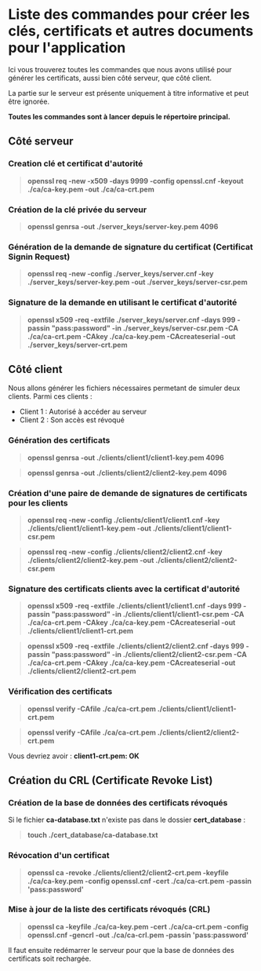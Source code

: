# Liste des commandes pour créer les clés, certificats et autres documents pour l'application

Ici vous trouverez toutes les commandes que nous avons utilisé pour générer les certificats, aussi bien côté serveur, que côté client.

La partie sur le serveur est présente uniquement à titre informative et peut être ignorée.

**Toutes les commandes sont à lancer depuis le répertoire principal.**

## Côté serveur

### Creation clé et certificat d'autorité

> **openssl req -new -x509 -days 9999 -config openssl.cnf -keyout ./ca/ca-key.pem -out ./ca/ca-crt.pem**

### Création de la clé privée du serveur

> **openssl genrsa -out ./server_keys/server-key.pem 4096**

### Génération de la demande de signature du certificat (Certificat Signin Request)

> **openssl req -new -config ./server_keys/server.cnf -key ./server_keys/server-key.pem -out ./server_keys/server-csr.pem**

### Signature de la demande en utilisant le certificat d'autorité

> **openssl x509 -req -extfile ./server_keys/server.cnf -days 999 -passin "pass:password" -in ./server_keys/server-csr.pem -CA ./ca/ca-crt.pem -CAkey ./ca/ca-key.pem -CAcreateserial -out ./server_keys/server-crt.pem**

## Côté client

Nous allons générer les fichiers nécessaires permetant de simuler deux clients.
Parmi ces clients :

- Client 1 : Autorisé à accéder au serveur
- Client 2 : Son accès est révoqué

### Génération des certificats

> **openssl genrsa -out ./clients/client1/client1-key.pem 4096**

> **openssl genrsa -out ./clients/client2/client2-key.pem 4096**

### Création d'une paire de demande de signatures de certificats pour les clients

> **openssl req -new -config ./clients/client1/client1.cnf -key ./clients/client1/client1-key.pem -out ./clients/client1/client1-csr.pem**

> **openssl req -new -config ./clients/client2/client2.cnf -key ./clients/client2/client2-key.pem -out ./clients/client2/client2-csr.pem**

### Signature des certificats clients avec la certificat d'autorité

> **openssl x509 -req -extfile ./clients/client1/client1.cnf -days 999 -passin "pass:password" -in ./clients/client1/client1-csr.pem -CA ./ca/ca-crt.pem -CAkey ./ca/ca-key.pem -CAcreateserial -out ./clients/client1/client1-crt.pem**

> **openssl x509 -req -extfile ./clients/client2/client2.cnf -days 999 -passin "pass:password" -in ./clients/client2/client2-csr.pem -CA ./ca/ca-crt.pem -CAkey ./ca/ca-key.pem -CAcreateserial -out ./clients/client2/client2-crt.pem**

### Vérification des certificats

> **openssl verify -CAfile ./ca/ca-crt.pem ./clients/client1/client1-crt.pem**

> **openssl verify -CAfile ./ca/ca-crt.pem ./clients/client2/client2-crt.pem**

Vous devriez avoir : **client1-crt.pem: OK**

## Création du CRL (Certificate Revoke List)

### Création de la base de données des certificats révoqués

Si le fichier **ca-database.txt** n'existe pas dans le dossier **cert_database** :
> **touch ./cert_database/ca-database.txt**

### Révocation d'un certificat

> **openssl ca -revoke ./clients/client2/client2-crt.pem -keyfile ./ca/ca-key.pem -config openssl.cnf -cert ./ca/ca-crt.pem -passin 'pass:password'**

### Mise à jour de la liste des certificats révoqués (CRL)

> **openssl ca -keyfile ./ca/ca-key.pem -cert ./ca/ca-crt.pem -config openssl.cnf -gencrl -out ./ca/ca-crl.pem -passin 'pass:password'**

Il faut ensuite redémarrer le serveur pour que la base de données des certificats soit rechargée.
